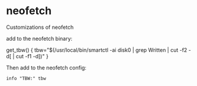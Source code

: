 # neofetch
Customizations of neofetch

add to the neofetch binary:

get_tbw() {
    tbw="$(/usr/local/bin/smartctl -ai disk0 | grep Written | cut -f2 -d\[ | cut -f1 -d\])"
}

Then add to the neofetch config:

    info "TBW:" tbw
